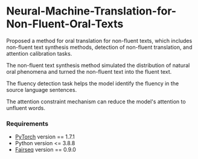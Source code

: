 # Neural-Machine-Translation-for-Non-Fluent-Oral-Texts
Proposed a method for oral translation for non-fluent texts, which includes non-fluent text synthesis methods, detection of non-fluent translation, and attention calibration tasks.

The non-fluent text synthesis method simulated the distribution of natural oral phenomena and turned the non-fluent text into the fluent text.

The fluency detection task helps the model identify the fluency in the source language sentences.

The attention constraint mechanism can reduce the model's attention to unfluent words.

### Requirements
* [PyTorch](http://pytorch.org/) version == 1.7.1
* Python version <= 3.8.8   
* [Fairseq](https://github.com/facebookresearch/fairseq/) version == 0.9.0
